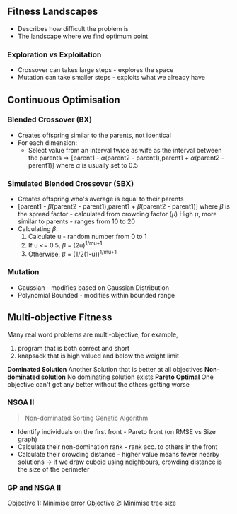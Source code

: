 
## Fitness Landscapes

- Describes how difficult the problem is
- The landscape where we find optimum point

### Exploration vs Exploitation

- Crossover can takes large steps - explores the space
- Mutation can take smaller steps - exploits what we already have

## Continuous Optimisation

### Blended Crossover (BX)

- Creates offspring similar to the parents, not identical
- For each dimension:
	- Select value from an interval twice as wife as the interval between the parents
		=> \[parent1 - $\alpha$(parent2 - parent1),parent1 + $\alpha$(parent2 - parent1)]
		where $\alpha$ is usually set to 0.5

### Simulated Blended Crossover (SBX)

- Creates offspring who's average is equal to their parents
- \[parent1 - $\beta$(parent2 - parent1),parent1 + $\beta$(parent2 - parent1)]
	where $\beta$ is the spread factor - calculated from crowding factor ($\mu$)
	High $\mu$, more similar to parents - ranges from 10 to 20
- Calculating $\beta$:
	1. Calculate u - random number from 0 to 1
	2. If u <= 0.5, $\beta$ = (2u)<sup>1/mu+1</sup>
	3. Otherwise, $\beta$ = (1/2(1-u))<sup>1/mu+1</sup>

### Mutation

- Gaussian - modifies based on Gaussian Distribution
- Polynomial Bounded - modifies within bounded range

## Multi-objective Fitness

Many real word problems are multi-objective, for example, 
1. program that is both correct and short
2. knapsack that is high valued and below the weight limit

__Dominated Solution__
Another Solution that is better at all objectives
__Non-dominated solution__
No dominating solution exists
__Pareto Optimal__
One objective can't get any better without the others getting worse

### NSGA II
> Non-dominated Sorting Genetic Algorithm

- Identify individuals on the first front - Pareto front (on RMSE vs Size graph)
- Calculate their non-domination rank - rank acc. to others in the front
- Calculate their crowding distance - higher value means fewer nearby solutions -> if we draw cuboid using neighbours, crowding distance is the size of the perimeter

### GP and NSGA II

Objective 1: Minimise error
Objective 2: Minimise tree size

